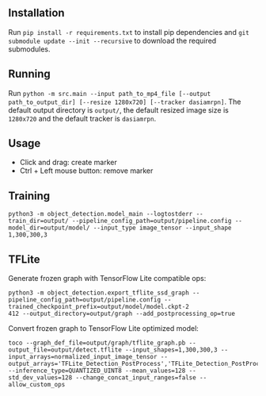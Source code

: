 ## Installation

Run `pip install -r requirements.txt` to install pip dependencies and `git submodule update --init --recursive` to download the required submodules.

## Running

Run `python -m src.main --input path_to_mp4_file [--output path_to_output_dir] [--resize 1280x720] [--tracker dasiamrpn]`. The default output
directory is `output/`, the default resized image size is `1280x720` and the default tracker is `dasiamrpn`.

## Usage

* Click and drag: create marker
* Ctrl + Left mouse button: remove marker

## Training

```
python3 -m object_detection.model_main --logtostderr --train_dir=output/ --pipeline_config_path=output/pipeline.config --model_dir=output/model/ --input_type image_tensor --input_shape 1,300,300,3
```

## TFLite

Generate frozen graph with TensorFlow Lite compatible ops:
```
python3 -m object_detection.export_tflite_ssd_graph --pipeline_config_path=output/pipeline.config --trained_checkpoint_prefix=output/model/model.ckpt-2
412 --output_directory=output/graph --add_postprocessing_op=true
```

Convert frozen graph to TensorFlow Lite optimized model:
```
toco --graph_def_file=output/graph/tflite_graph.pb --output_file=output/detect.tflite --input_shapes=1,300,300,3 --input_arrays=normalized_input_image_tensor --output_arrays='TFLite_Detection_PostProcess','TFLite_Detection_PostProcess:1','TFLite_Detection_PostProcess:2','TFLite_Detection_PostProcess:3' --inference_type=QUANTIZED_UINT8 --mean_values=128 --std_dev_values=128 --change_concat_input_ranges=false --allow_custom_ops
```
